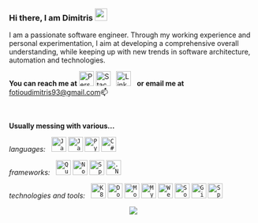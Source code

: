 ### Hi there, I am Dimitris <img src="https://media.giphy.com/media/hvRJCLFzcasrR4ia7z/giphy.gif" width="25px">

I am a passionate software engineer. Τhrough my working experience and personal experimentation, I aim at developing a comprehensive overall understanding, while keeping up with new trends in software architecture, automation and technologies.

**You can reach me at** 
[<img alt="Personal website" title="Personal website" width="30px" src="https://www.dfotiou.gr/wp-content/uploads/2020/07/logo_transparent.png"/>](https://www.dfotiou.gr)
[<img alt="StackOverflow profile" title="StackOverflow profile" width="30px" src="https://upload.wikimedia.org/wikipedia/commons/thumb/e/ef/Stack_Overflow_icon.svg/768px-Stack_Overflow_icon.svg.png"/>](https://stackoverflow.com/users/11680294/fotiou-d)
&nbsp;
[<img alt="Linkedin profile" title="Linkedin profile" width="30px" src="https://raw.githubusercontent.com/peterthehan/peterthehan/master/assets/linkedin.svg"/>](https://www.linkedin.com/in/dimitris-fotiou-4141a8197/)
&nbsp;
**or email me at** 
<a href="mailto:webmaster@example.com">
  fotioudimitris93@gmail.com📫
</a>

<br>

**Usually messing with various...**

*languages:*
&nbsp;
<code><a href=#><img height="30" alt="Java" title="Java" src="https://user-images.githubusercontent.com/25181517/117201156-9a724800-adec-11eb-9a9d-3cd0f67da4bc.png"></a></code>
<code><a href=#><img height="30" alt="Javascript" title="Javascript" src="https://user-images.githubusercontent.com/25181517/117447155-6a868a00-af3d-11eb-9cfe-245df15c9f3f.png"></a></code>
<code><a href=#><img height="30" alt="Python" title="Python" src="https://user-images.githubusercontent.com/25181517/183423507-c056a6f9-1ba8-4312-a350-19bcbc5a8697.png"></a></code>
<code><a href=#><img height="30" alt="C#" title="C#" src="https://user-images.githubusercontent.com/25181517/121405384-444d7300-c95d-11eb-959f-913020d3bf90.png"></a></code>

*frameworks:*
&nbsp;
<code><a href=#><img height="30" alt="Quarkus" title="Quarkus" src="https://user-images.githubusercontent.com/25181517/183892781-61ed6416-4a2c-4061-8240-e6a23e1d7b09.png"></a></code>
<code><a href=#><img height="30" alt="Nodejs" title="Nodejs" src="https://user-images.githubusercontent.com/25181517/183568594-85e280a7-0d7e-4d1a-9028-c8c2209e073c.png"></a></code>
<code><a href=#><img height="30" alt="Spring" title="Spring" src="https://user-images.githubusercontent.com/25181517/117201470-f6d56780-adec-11eb-8f7c-e70e376cfd07.png"></a></code>
<code><a href=#><img height="30" alt=".Net" title=".Net" src="https://icon-library.com/images/vb-net-icon/vb-net-icon-1.jpg"></a></code>

*technologies and tools:*
&nbsp;
<code><a href=#><img height="30" alt="K8s" title="K8s" src="https://user-images.githubusercontent.com/25181517/182534006-037f08b5-8e7b-4e5f-96b6-5d2a5558fa85.png"></a></code>
<code><a href=#><img height="30" alt="Docker" title="Docker" src="https://user-images.githubusercontent.com/25181517/117207330-263ba280-adf4-11eb-9b97-0ac5b40bc3be.png"></a></code>
<code><a href=#><img height="30" alt="MongoDb" title="MongoDb" src="https://user-images.githubusercontent.com/25181517/182884177-d48a8579-2cd0-447a-b9a6-ffc7cb02560e.png"></a></code>
<code><a href=#><img height="30" alt="MySQL" title="MySQL" src="https://user-images.githubusercontent.com/25181517/183896128-ec99105a-ec1a-4d85-b08b-1aa1620b2046.png"></a></code>
<code><a href=#><img height="30" alt="WebRTC" title="WebRTC" src="https://sdtimes.com/wp-content/uploads/2017/11/webrtc.png"></a></code>
<code><a href=#><img height="30" alt="Socket.io" title="Socket.io" src="https://upload.wikimedia.org/wikipedia/commons/9/96/Socket-io.svg"></a></code>
<code><a href=#><img height="30" alt="Git" title="Git" src="https://user-images.githubusercontent.com/25181517/192108372-f71d70ac-7ae6-4c0d-8395-51d8870c2ef0.png"></a></code>
<code><a href=#><img height="30" alt="SparQL" title="SparQL" src="https://cygri.github.io/rdf-logos/png/sparql-48.png"></a></code>

<p align="center"> <img src="https://github-readme-stats.vercel.app/api?username=fotioudim&&show_icons=true&title_color=ffffff&icon_color=bb2acf&text_color=daf7dc&bg_color=151515">
